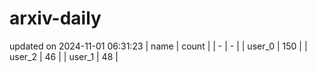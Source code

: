 # arxiv-daily
updated on 2024-11-01 06:31:23
| name | count |
| - | - |
| user_0 | 150 |
| user_2 | 46 |
| user_1 | 48 |
